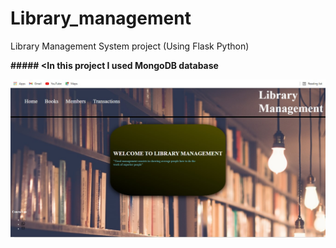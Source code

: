 # Library_management
Library Management System project (Using Flask Python)

<strong>##### <In this project I used MongoDB database</strong>

![ image ](https://github.com/Apkmann/Library_management/blob/main/Home%20page.jpg)
